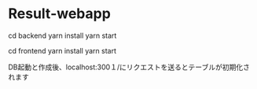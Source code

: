 # Result-webapp
cd backend
yarn install
yarn start

cd frontend
yarn install
yarn start

DB起動と作成後、localhost:300１/にリクエストを送るとテーブルが初期化されます

